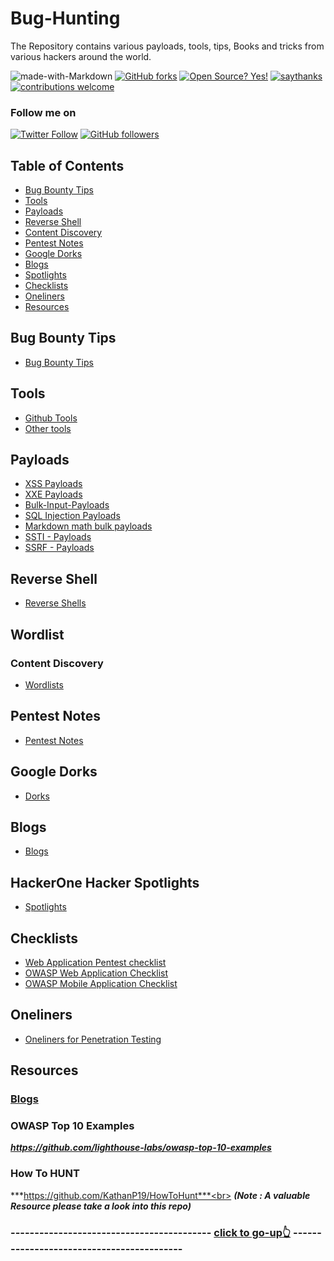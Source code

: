 # Bug-Hunting
The Repository contains various payloads, tools, tips, Books and tricks from various hackers around the world.

![made-with-Markdown](https://img.shields.io/badge/Made%20with-Markdown-1f425f.svg)
[![GitHub forks](https://img.shields.io/github/forks/thevillagehacker/Bug-Hunting)](https://github.com/thevillagehacker/Bug-Hunting/network)
[![Open Source? Yes!](https://badgen.net/badge/Open%20Source%20%3F/Yes%21/blue?icon=github)](https://github.com/thevillagehacker/)
[![saythanks](https://img.shields.io/badge/say-thanks-ff69b4.svg)](https://github.com/thevillagehacker)
[![contributions welcome](https://img.shields.io/badge/contributions-welcome-brightgreen.svg?style=flat)](https://github.com/thevillagehacker/Bug-Hunting)

### Follow me on
[![Twitter Follow](https://img.shields.io/twitter/follow/thevillagehackr?style=social)](https://twitter.com/thevillagehackr)
[![GitHub followers](https://img.shields.io/github/followers/thevillagehacker?label=Follow%20%20%40thevillagehacker&style=social)](https://github.com/thevillagehacker)

## Table of Contents
- [Bug Bounty Tips](#bug-bounty-tips)
- [Tools](#tools)
- [Payloads](#payloads)
- [Reverse Shell](#reverse-shell)
- [Content Discovery](#wordlist)
- [Pentest Notes](#pentest-notes)
- [Google Dorks](#google-dorks)
- [Blogs](#blogs)
- [Spotlights](#hackerone-hacker-spotlights)
- [Checklists](#checklists)
- [Oneliners](#oneliners)
- [Resources](#resources)

## Bug Bounty Tips
- [Bug Bounty Tips](Bug%20Bounty%20Tips)

## Tools
- [Github Tools](Tools/Tools.md)
- [Other tools](Tools/other-tools.md)

## Payloads
- [XSS Payloads](XSS-payloads)
- [XXE Payloads](XXE-payloads)
- [Bulk-Input-Payloads](Bulk-input)
- [SQL Injection Payloads](SQL-Payloads/SQL-payload1.md)
- [Markdown math bulk payloads](Mark-math-bulk-payload)
- [SSTI - Payloads](SSTI-Payloads/SSTI.md)
- [SSRF - Payloads](SSRF-Payloads/ssrf-payloads.md)

## Reverse Shell
- [Reverse Shells](Rev-shell)

## Wordlist
### Content Discovery
- [Wordlists](Content-discovery)

## Pentest Notes
- [Pentest Notes](Pentest-master)

## Google Dorks
- [Dorks](Gdorks)

## Blogs
- [Blogs](blogs)

## HackerOne Hacker Spotlights
- [Spotlights](spotlights)

## Checklists
- [Web Application Pentest checklist](Checklist/Readme.md)
- [OWASP Web Application Checklist](Checklist/OWASP/Web/OWASPv4_Checklist.xlsx)
- [OWASP Mobile Application Checklist](Checklist/OWASP/Mobile/Mobile_App_Security_Checklist-English_1.1.2.xlsx)

## Oneliners
- [Oneliners for Penetration Testing](Bug%20Bounty%20Tips/files/oneliners.md)

## Resources
### [Blogs](#blogs)
### OWASP Top 10 Examples
***https://github.com/lighthouse-labs/owasp-top-10-examples***
### How To HUNT
***https://github.com/KathanP19/HowToHunt***<br>
***(Note : A valuable Resource please take a look into this repo)***

### ------------------------------------------ [click to go-up👆](#bug-hunting) ------------------------------------------
